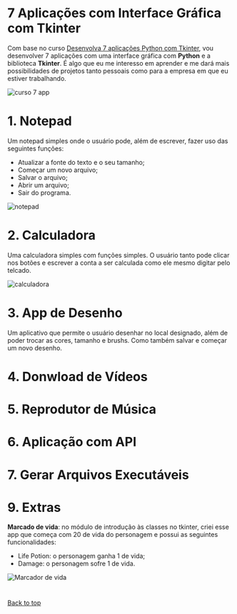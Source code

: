 # 7 Aplicações com Interface Gráfica com Tkinter

Com base no curso [Desenvolva 7 aplicações Python com Tkinter](https://www.udemy.com/course/desenvolva-7-aplicacoes-python-do-zero-a-publicacao/), vou desenvolver 7 aplicações com uma interface gráfica com **Python** e a biblioteca **Tkinter**. É algo que eu me interesso em aprender e me dará mais possibilidades de projetos tanto pessoais como para a empresa em que eu estiver trabalhando.

![curso 7 app](https://user-images.githubusercontent.com/97196457/170774757-a75c038c-46d8-4d1d-a5c9-7b4bdd4114e7.png)

# 1. Notepad

Um notepad simples onde o usuário pode, além de escrever, fazer uso das seguintes funções:
- Atualizar a fonte do texto e o seu tamanho;
- Começar um novo arquivo;
- Salvar o arquivo;
- Abrir um arquivo;
- Sair do programa.

![notepad](https://user-images.githubusercontent.com/97196457/170774521-e593524d-d931-46ae-b4bd-4544b1d642e9.png)

# 2. Calculadora

Uma calculadora simples com funções simples. O usuário tanto pode clicar nos botões e escrever a conta a ser calculada como ele mesmo digitar pelo telcado.

![calculadora](https://user-images.githubusercontent.com/97196457/170888664-5b9d3c5b-fda8-433d-bd84-75ac97f755b1.png)

# 3. App de Desenho

Um aplicativo que permite o usuário desenhar no local designado, além de poder trocar as cores, tamanho e brushs. Como também salvar e começar um novo desenho.

# 4. Donwload de Vídeos

# 5. Reprodutor de Música

# 6. Aplicação com API

# 7. Gerar Arquivos Executáveis

# 9. Extras

**Marcado de vida**: no módulo de introdução às classes no tkinter, criei esse app que começa com 20 de vida do personagem e possui as seguintes funcionalidades:
- Life Potion: o personagem ganha 1 de vida;
- Damage: o personagem sofre 1 de vida.

![Marcador de vida](https://user-images.githubusercontent.com/97196457/170773847-cdd6d041-85d7-42a7-bd4b-b916325a8c73.png)

#

<a href="#top">Back to top</a>
